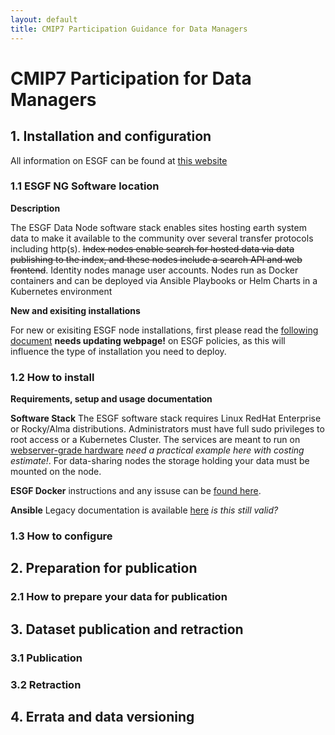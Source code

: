 ```yaml
---
layout: default
title: CMIP7 Participation Guidance for Data Managers
---
```


# CMIP7 Participation for Data Managers

## 1. Installation and configuration
All information on ESGF can be found at [this website](https://esgf.github.io/) 
### 1.1 ESGF NG Software location
**Description**

The ESGF Data Node software stack enables sites hosting earth system data to make it available to the community over several transfer protocols including http(s). ~~Index nodes enable search for hosted data via data publishing to the index, and these nodes include a search API and web frontend~~. Identity nodes manage user accounts. Nodes run as Docker containers and can be deployed via Ansible Playbooks or Helm Charts in a Kubernetes environment

**New and exisiting installations**

For new or exisiting ESGF node installations, first please read the [following document](www.esgf.com) __needs updating webpage!__ on ESGF policies, as this will influence the type of installation you need to deploy. 
### 1.2 How to install
**Requirements, setup and usage documentation**

**Software Stack**
The ESGF software stack requires Linux RedHat Enterprise or Rocky/Alma distributions. Administrators must have full sudo privileges to root access or a Kubernetes Cluster.
The services are meant to run on [webserver-grade hardware](www.exaple.com) _need a practical example here with costing estimate!_. 
For data-sharing nodes the storage holding your data must be mounted on the node. 

**ESGF Docker** instructions and any issuse can be [found here](https://github.com/ESGF/esgf-docker/).

**Ansible** 
Legacy documentation is available [here](https://esgf.github.io/esgf-ansible/intro/intro.html) _is this still valid?_

### 1.3 How to configure 
## 2. Preparation for publication
### 2.1 How to prepare your data for publication 
## 3. Dataset publication and retraction
### 3.1 Publication 
### 3.2 Retraction 
## 4. Errata and data versioning
